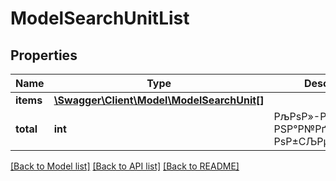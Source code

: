 # ModelSearchUnitList

## Properties
Name | Type | Description | Notes
------------ | ------------- | ------------- | -------------
**items** | [**\Swagger\Client\Model\ModelSearchUnit[]**](ModelSearchUnit.md) |  | [optional] 
**total** | **int** | РљРѕР»-РІРѕ РЅР°Р№РґРµРЅРЅС‹С… РѕР±СЉРµРєС‚РѕРІ | [optional] 

[[Back to Model list]](../README.md#documentation-for-models) [[Back to API list]](../README.md#documentation-for-api-endpoints) [[Back to README]](../README.md)


